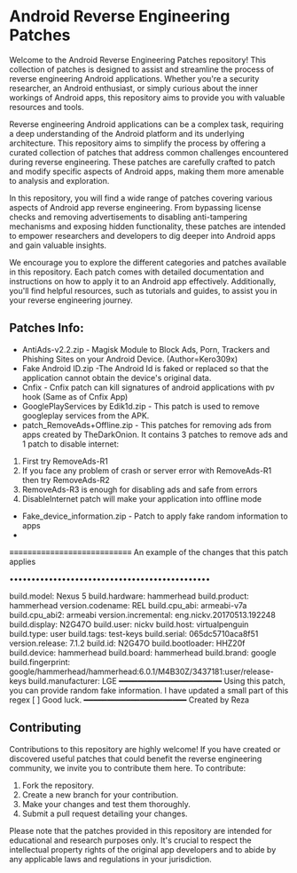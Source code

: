 # Android Reverse Engineering Patches

Welcome to the Android Reverse Engineering Patches repository! This collection of patches is designed to assist and streamline the process of reverse engineering Android applications. Whether you're a security researcher, an Android enthusiast, or simply curious about the inner workings of Android apps, this repository aims to provide you with valuable resources and tools.

Reverse engineering Android applications can be a complex task, requiring a deep understanding of the Android platform and its underlying architecture. This repository aims to simplify the process by offering a curated collection of patches that address common challenges encountered during reverse engineering. These patches are carefully crafted to patch and modify specific aspects of Android apps, making them more amenable to analysis and exploration.

In this repository, you will find a wide range of patches covering various aspects of Android app reverse engineering. From bypassing license checks and removing advertisements to disabling anti-tampering mechanisms and exposing hidden functionality, these patches are intended to empower researchers and developers to dig deeper into Android apps and gain valuable insights.

We encourage you to explore the different categories and patches available in this repository. Each patch comes with detailed documentation and instructions on how to apply it to an Android app effectively. Additionally, you'll find helpful resources, such as tutorials and guides, to assist you in your reverse engineering journey.
## Patches Info:
* AntiAds-v2.2.zip - Magisk Module to Block Ads, Porn, Trackers and Phishing Sites on your Android Device. (Author=Kero309x)
* Fake Android ID.zip -The Android Id is faked or replaced so that the application cannot obtain the device's original data.  
* Cnfix - Cnfix patch can kill signatures of android applications with pv hook (Same as of Cnfix App)
* GooglePlayServices by Edik1d.zip - This patch is used to remove googleplay services from the APK.
* patch_RemoveAds+Offline.zip - This patches for removing ads from apps created by TheDarkOnion.
It contains 3 patches to remove ads and 1 patch to disable internet:
1. First try RemoveAds-R1
2. If you face any problem of crash or server error with RemoveAds-R1 then try RemoveAds-R2
3. RemoveAds-R3 is enough for disabling ads and safe from errors
4. DisableInternet patch will make your application into offline mode
* Fake_device_information.zip - Patch to apply fake random information to apps
* 
≡≡≡≡≡≡≡≡≡≡≡≡≡≡≡≡≡≡≡≡≡≡≡≡≡≡≡
An example of the changes that this patch applies

••••••••••••••••••••••••••••••••••••••••••••••

build.model: Nexus 5
build.hardware: hammerhead
build.product: hammerhead
version.codename: REL
build.cpu_abi: armeabi-v7a
build.cpu_abi2: armeabi
version.incremental: eng.nickv.20170513.192248
build.display: N2G47O
build.user: nickv
build.host: virtualpenguin
build.type: user
build.tags: test-keys
build.serial: 065dc5710aca8f51
version.release: 7.1.2
build.id: N2G47O
build.bootloader: HHZ20f
build.device: hammerhead
build.board: hammerhead
build.brand: google
build.fingerprint: google/hammerhead/hammerhead:6.0.1/M4B30Z/3437181:user/release-keys
build.manufacturer: LGE
━━━━━━━━━━━━━━━━━━━━━━
Using this patch, you can provide random fake information.
I have updated a small part of this regex [ ]
Good luck.
━━━━━━━━━━━━━━━━━━━━━━
Created by Reza


## Contributing

Contributions to this repository are highly welcome! If you have created or discovered useful patches that could benefit the reverse engineering community, we invite you to contribute them here. To contribute:

1. Fork the repository.
2. Create a new branch for your contribution.
3. Make your changes and test them thoroughly.
4. Submit a pull request detailing your changes.


Please note that the patches provided in this repository are intended for educational and research purposes only. It's crucial to respect the intellectual property rights of the original app developers and to abide by any applicable laws and regulations in your jurisdiction.



